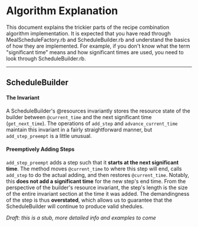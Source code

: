 Algorithm Explanation
=====================

This document explains the trickier parts of the recipe combination algorithm implementation. It is expected that you have read through MealScheduleFactory.rb and ScheduleBuilder.rb and understand the basics of how they are implemented. For example, if you don't know what the term "significant time" means and how significant times are used, you need to look through ScheduleBuilder.rb.

____________________________________

ScheduleBuilder
---------------

#### The Invariant
A ScheduleBuilder's @resources invariantly stores the resource state of the builder between `@current_time` and the next significant time (`get_next_time`). The operations of `add_step` and `advance_current_time` maintain this invariant in a fairly straightforward manner, but `add_step_preempt` is a little unusual.

#### Preemptively Adding Steps
`add_step_preempt` adds a step such that it **starts at the next significant time**. The method moves `@current_time` to where this step will end, calls `add_step` to do the actual adding, and then restores `@current_time`. Notably, this **does not add a significant time** for the new step's end time. From the perspective of the builder's resource invariant, the step's length is the size of the entire invariant section at the time it was added. The demandingness of the step is thus **overstated**, which allows us to guarantee that the ScheduleBuilder will continue to produce valid shedules.

*Draft: this is a stub, more detailed info and examples to come*
